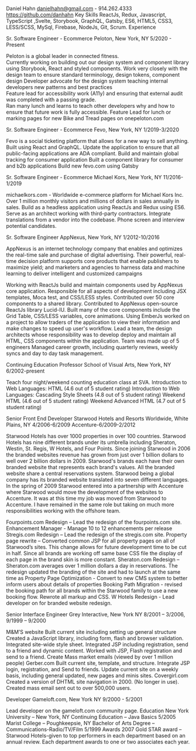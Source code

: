 Daniel Hahn
danielhahn@gmail.com - 914.262.4333
https://github.com/danhahn
Key Skills
ReactJs, Redux, Javascript, TypeScript ,Svelte, Storybook, GraphQL, Gatsby, ES6, HTML5, CSS3, LESS/SCSS, MySql, Firebase, NodeJs, Git, Scrum.
Experience

Sr. Software Engineer - Ecommerce
Peloton, New York, NY
5/2020 - Present

Peloton is a global leader in connected fitness.  
Currently working on building out our design system and component library using Storybook, React and styled components.
Work very closely with the design team to ensure standard terminology, design tokens, component design
Developer advocate for the design system teaching internal developers new patterns and best practices  
Feature lead for accessibility work (A11y) and ensuring that external audit was completed with a passing grade.  
Ran many lunch and learns to teach other developers why and how to ensure that future work is fully accessible.
Feature Lead for lunch or marking pages for new Bike and Tread pages on onepeloton.com

Sr. Software Engineer - Ecommerce
Fevo, New York, NY
1/2019-3/2020

Fevo is a social ticketing platform that allows for a new way to sell anything. Built using React and GraphQL.
Update the application to ensure that all public-facing applications are ADA compliant.
Build and maintain global tracking for consumer application
Built a component library for consumer and b2b applications
Build new fevo.com using Gatsby

Sr. Software Engineer - Ecommerce
Michael Kors, New York, NY
11/2016-1/2019

michaelkors.com - Worldwide e-commerce platform for Michael Kors Inc. Over 1 million monthly visitors and millions of dollars in sales annually in sales. Build as a headless application using ReactJs and Redux using ES6.
Serve as an architect working with third-party contractors.
Integrate translations from a vendor into the codebase.
Phone screen and interview potential candidates.

Sr. Software Engineer
AppNexus, New York, NY
1/2012-10/2016

AppNexus is an internet technology company that enables and optimizes the real-time sale and purchase of digital advertising. Their powerful, real-time decision platform supports core products that enable publishers to maximize yield; and marketers and agencies to harness data and machine learning to deliver intelligent and customized campaigns

Working with ReactJs build and maintain components used by AppNexus core application. Responsible for all aspects of development including JSX templates, Moca test, and CSS/LESS styles. Contributed over 50 core components to a shared library.
Contributed to AppNexus open-source ReactJs library Lucid-IU. Built many of the core components include the Grid Table, CSS/LESS variables, core animations.
Using EmberJs worked on a project to allow traders of the application to view their information and make changes to speed up user's workflow.
Lead a team, the design architects whose responsibility was to develop deploy and maintain all HTML, CSS components within the application.
Team was made up of 5 engineers
Managed career growth, including quarterly reviews, weekly syncs and day to day task management.

Continuing Education Professor
School of Visual Arts, New York, NY
6/2002-present

Teach four night/weekend counting education class at SVA.
Introduction to Web Languages: HTML (4.6 out of 5 student rating)
Introduction to Web Languages: Cascading Style Sheets (4.8 out of 5 student rating)
Weekend HTML (4.6 out of 5 student rating)
Weekend Advanced HTML (4.7 out of 5 student rating)

Senior Front End Developer
Starwood Hotels and Resorts Worldwide, White Plains, NY
4/2006-6/2009
Accenture-6/2009-2/2012

Starwood Hotels has over 1000 properties in over 100 countries. Starwood Hotels has nine different brands under its umbrella including Sheraton, Westin, St. Regis, W Hotels, and Four Points. Since joining Starwood in 2006 the branded websites revenue has grown from just over 1 billion dollars to well over 2 billion dollars in 2009. Starwood's brands each have their own branded website that represents each brand's values. All the branded website share a central reservations system. Starwood being a global company has its branded website translated into seven different languages. In the spring of 2009 Starwood entered into a partnership with Accenture where Starwood would move the development of the websites to Accenture. It was at this time my job was moved from Starwood to Accenture. I have remained in the same role but taking on much more responsibilities working with the offshore team.

Fourpoints.com Redesign – Lead the redesign of the fourpoints.com site.
Enhancement Manager - Manage 10 to 12 enhancements per release
Stregis.com Redesign – Lead the redesign of the stregis.com site.
Property page rewrite – Converted common JSP for all property pages on all of Starwood’s sites. This change allows for future development time to be cut in half. Since all brands are working off same base CSS file the display of each page in the brand skin is more constant.
Sheraton.com Redesign – Sheraton.com averages over 1 million dollars a day in reservations. The redesign updated the branding of the site and had to launch at the same time as
Property Page Optimization - Convert to new CMS system to better inform users about details of properties
Booking Path Migration - revised the booking path for all brands within the Starwood family to use a new booking flow. Rewrote all markup and CSS.
W Hotels Redesign - Lead developer on for branded website redesign.

Senior Interface Engineer
Grey Interactive, New York NY
8/2001 – 3/2006,
9/1999 – 9/2000

M&M’S website
Built current site including setting up general structure
Created a JavaScript library, including form, flash and browser validation.
Integrated site-wide style sheet.
Integrated JSP including registration, send to a friend and dynamic content.
Worked with JSP, Flash registration and send to a friend.
Create Mass market emails (viewed by over 1 million people)
Gerber.com
Built current site, template, and structure.
Integrate JSP login, registration, and Send to friends.
Update current site on a weekly basis, including general updated, new pages and minis sites.
Covergirl.com
Created a version of DHTML site navigation in 2000. (No longer in use).
Created mass email sent out to over 500,000 users.

Developer
Gameloft.com, New York NY
9/2000 - 5/2001

Lead developer on the gameloft.com community page.
Education
New York University – New York, NY
Continuing Education – Java Basics
5/2005
Marist College – Poughkeepsie, NY
Bachelor of Arts Degree – Communications-Radio/TV/Film
5/1999
Awards
2007 Gold STAR award – Starwood Hotels-given to top performers in each department based on an annual review. Each department awards to one or two associates each year.
